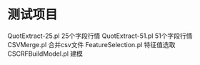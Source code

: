 测试项目
======
QuotExtract-25.pl		25个字段行情 
QuotExtract-51.pl		51个字段行情
CSVMerge.pl				合并csv文件
FeatureSelection.pl		特征值选取
CSCRFBuildModel.pl		建模
